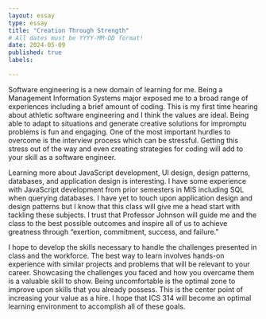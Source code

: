 ```yaml
---
layout: essay
type: essay
title: "Creation Through Strength"
# All dates must be YYYY-MM-DD format!
date: 2024-05-09
published: true
labels:

---
```

Software engineering is a new domain of learning for me. Being a Management Information Systems major exposed me to a broad range of experiences including a brief amount of coding. This is my first time hearing about athletic software engineering and I think the values are ideal. Being able to adapt to situations and generate creative solutions for impromptu problems is fun and engaging. One of the most important hurdles to overcome is the interview process which can be stressful. Getting this stress out of the way and even creating strategies for coding will add to your skill as a software engineer.

Learning more about JavaScript development, UI design, design patterns, databases, and application design is interesting. I have some experience with JavaScript development from prior semesters in MIS including SQL when querying databases. I have yet to touch upon application design and design patterns but I know that this class will give me a head start with tackling these subjects. I trust that Professor Johnson will guide me and the class to the best possible outcomes and inspire all of us to achieve greatness through “exertion, commitment, success, and failure.”

I hope to develop the skills necessary to handle the challenges presented in class and the workforce. The best way to learn involves hands-on experience with similar projects and problems that will be relevant to your career. Showcasing the challenges you faced and how you overcame them is a valuable skill to show. Being uncomfortable is the optimal zone to improve upon skills that you already possess. This is the center point of increasing your value as a hire. I hope that ICS 314 will become an optimal learning environment to accomplish all of these goals.

